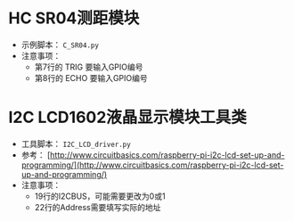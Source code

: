 # HC SR04测距模块
* 示例脚本： `C_SR04.py`
* 注意事项：
	* 第7行的 TRIG 要输入GPIO编号	
	* 第8行的 ECHO 要输入GPIO编号	

# I2C LCD1602液晶显示模块工具类
* 工具脚本： `I2C_LCD_driver.py`
* 参考： [http://www.circuitbasics.com/raspberry-pi-i2c-lcd-set-up-and-programming/](http://www.circuitbasics.com/raspberry-pi-i2c-lcd-set-up-and-programming/)
* 注意事项：
	* 19行的I2CBUS，可能需要更改为0或1
	* 22行的Address需要填写实际的地址 	
